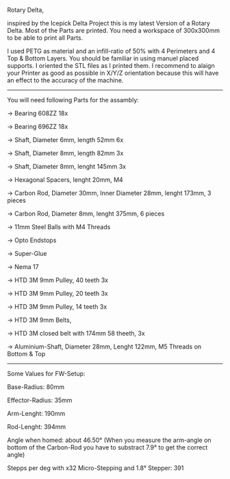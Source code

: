 Rotary Delta,

inspired by the Icepick Delta Project this is my latest Version of a Rotary Delta. Most of the Parts are printed. You need a workspace of 300x300mm to be able to print all Parts.

I used PETG as material and an infill-ratio of 50% with 4 Perimeters and 4 Top & Bottom Layers. You should be familiar in using manuel placed supports. I oriented the STL files as I printed them. I recommend to alaign your Printer as good as possible in X/Y/Z orientation because this will have an effect to the accuracy of the machine.

 
-------------------------------------------------------------------------------------------------------------------------
You will need following Parts for the assambly:

-> Bearing 608ZZ  18x

-> Bearing 696ZZ  18x

-> Shaft, Diameter 6mm, length 52mm    6x

-> Shaft, Diameter 8mm, length 82mm    3x

-> Shaft, Diameter 8mm, lenght 145mm   3x

-> Hexagonal Spacers, lenght 20mm, M4

-> Carbon Rod, Diameter 30mm, Inner Diameter 28mm, lenght 173mm, 3 pieces

-> Carbon Rod, Diameter 8mm, lenght 375mm, 6 pieces

-> 11mm Steel Balls with M4 Threads

-> Opto Endstops

-> Super-Glue

-> Nema 17

-> HTD 3M 9mm Pulley, 40 teeth  3x

-> HTD 3M 9mm Pulley, 20 teeth 3x

-> HTD 3M 9mm Pulley, 14 teeth 3x

-> HTD 3M 9mm Belts,

-> HTD 3M closed belt with 174mm 58 theeth, 3x

-> Aluminium-Shaft, Diameter 28mm, Lenght 122mm, M5 Threads on Bottom & Top

 

-------------------------------------------------------------------------------------------------------------------------------------------------
Some Values for FW-Setup:

Base-Radius: 80mm

Effector-Radius: 35mm

Arm-Lenght: 190mm

Rod-Lenght: 394mm

Angle when homed: about 46.50°  (When you measure the arm-angle on bottom of the Carbon-Rod you have to substract 7.9° to get the correct angle)

Stepps per deg with x32 Micro-Stepping and 1.8° Stepper: 391


